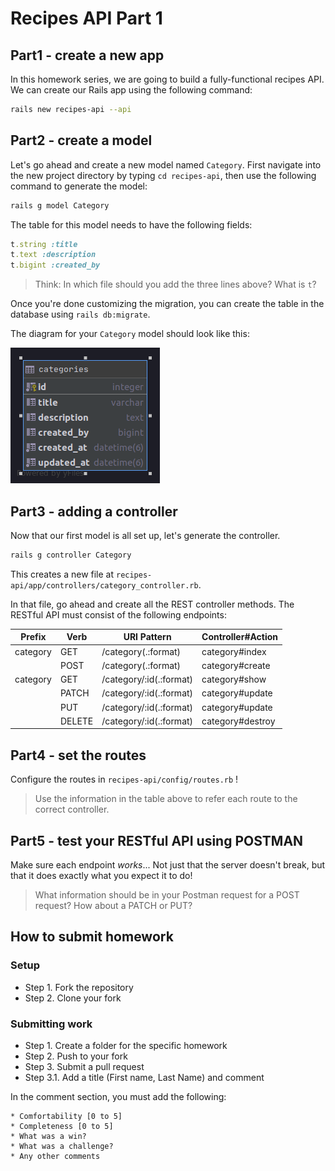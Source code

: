 # Recipes API Part 1

## Part1 - create a new app

In this homework series, we are going to build a fully-functional recipes API. We can create our Rails app using the following command:

```bash
rails new recipes-api --api
```

## Part2 - create a model

Let's go ahead and create a new model named `Category`. First navigate into the new project directory by typing `cd recipes-api`, then use the following command to generate the model:

```bash
rails g model Category
```

The table for this model needs to have the following fields:

```ruby
t.string :title
t.text :description
t.bigint :created_by
```

>Think: In which file should you add the three lines above? What is `t`?

Once you're done customizing the migration, you can create the table in the database using `rails db:migrate`.

The diagram for your `Category` model should look like this:

![Model categories](categories.png)

## Part3 - adding a controller

Now that our first model is all set up, let's generate the controller.

```bash
rails g controller Category
```

This creates a new file at `recipes-api/app/controllers/category_controller.rb`.

In that file, go ahead and create all the REST controller methods. The RESTful API must consist of the following endpoints:

|Prefix| Verb|URI Pattern| Controller#Action |
|--|--|--|--|
|category|GET| /category(.:format)| category#index|
||POST|/category(.:format)|category#create|
|category|GET|/category/:id(.:format)|category#show|
||PATCH|/category/:id(.:format)|category#update|
||PUT|/category/:id(.:format)|category#update|
||DELETE|/category/:id(.:format)|category#destroy|

## Part4 - set the routes

Configure the routes in `recipes-api/config/routes.rb` !

>Use the information in the table above to refer each route to the correct controller.

## Part5 - test your RESTful API using POSTMAN

Make sure each endpoint *works*... Not just that the server doesn't break, but that it does exactly what you expect it to do!

>What information should be in your Postman request for a POST request? How about a PATCH or PUT?

## How to submit homework

### Setup

- Step 1. Fork the repository
- Step 2. Clone your fork

### Submitting work

- Step 1. Create a folder for the specific homework
- Step 2. Push to your fork
- Step 3. Submit a pull request
- Step 3.1. Add a title (First name, Last Name) and comment

In the comment section, you must add the following:

```text
* Comfortability [0 to 5]
* Completeness [0 to 5]
* What was a win?
* What was a challenge?
* Any other comments
```
